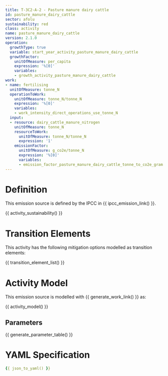 ```yaml
---
title: T-3C2-A-2 - Pasture manure dairy cattle
id: pasture_manure_dairy_cattle
sector: afolu
sustainability: red
class: activity
name: pasture_manure_dairy_cattle
version: 2.1.0
operation:
  growthType: true
  variable: start_year_activity_pasture_manure_dairy_cattle
  growthFactor:
    unitOfMeasure: per_capita
    expression: '%[0]'
    variables:
    - growth_activity_pasture_manure_dairy_cattle
work:
- name: fertilising
  unitOfMeasure: tonne_N
  operationToWork:
    unitOfMeasure: tonne_N/tonne_N
    expression: '%[0]'
    variables:
    - work_intensity_direct_operations_use_tonne_N
  input:
  - resource: dairy_cattle_manure_nitrogen
    unitOfMeasure: tonne_N
    resourceToWork:
      unitOfMeasure: tonne_N/tonne_N
      expression: '1'
    emissionFactor:
      unitOfMeasure: g_co2e/tonne_N
      expression: '%[0]'
      variables:
      - emission_factor_pasture_manure_dairy_cattle_tonne_to_co2e_gram
---
```

# Definition
This emission source is defined by the IPCC in {{ ipcc_emission_link() }}.


{{ activity_sustainability() }}

# Transition Elements

This activity has the following mitigation options modelled as transition elements:

{{ transition_element_list() }}

# Activity Model
This emission source is modelled with {{ generate_work_link() }} as:

{{ activity_model() }}

## Parameters

{{ generate_parameter_table() }}

# YAML Specification

```yaml
{{ json_to_yaml() }}
```